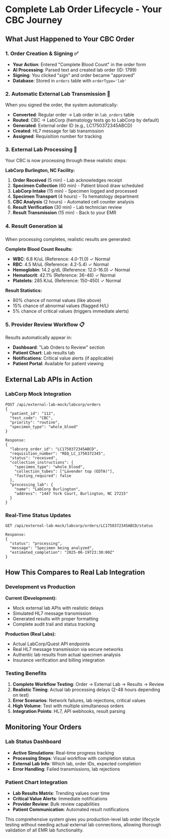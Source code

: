 # Complete Lab Order Lifecycle - Your CBC Journey

## What Just Happened to Your CBC Order

### 1. Order Creation & Signing ✅
- **Your Action**: Entered "Complete Blood Count" in the order form
- **AI Processing**: Parsed text and created lab order (ID: 1799)
- **Signing**: You clicked "sign" and order became "approved"
- **Database**: Stored in `orders` table with `orderType='lab'`

### 2. Automatic External Lab Transmission 🚀
When you signed the order, the system automatically:
- **Converted**: Regular order → Lab order in `lab_orders` table
- **Routed**: CBC → LabCorp (hematology tests go to LabCorp by default)
- **Generated**: External order ID (e.g., LC1750372345ABCD)
- **Created**: HL7 message for lab transmission
- **Assigned**: Requisition number for tracking

### 3. External Lab Processing 🧪
Your CBC is now processing through these realistic steps:

**LabCorp Burlington, NC Facility:**
1. **Order Received** (5 min) - Lab acknowledges receipt
2. **Specimen Collection** (60 min) - Patient blood draw scheduled
3. **LabCorp Intake** (15 min) - Specimen logged and processed
4. **Specimen Transport** (4 hours) - To hematology department
5. **CBC Analysis** (2 hours) - Automated cell counter analysis
6. **Result Verification** (30 min) - Lab technician review
7. **Result Transmission** (15 min) - Back to your EMR

### 4. Result Generation 📊
When processing completes, realistic results are generated:

**Complete Blood Count Results:**
- **WBC**: 6.8 K/uL (Reference: 4.0-11.0) ✓ Normal
- **RBC**: 4.5 M/uL (Reference: 4.2-5.4) ✓ Normal  
- **Hemoglobin**: 14.2 g/dL (Reference: 12.0-16.0) ✓ Normal
- **Hematocrit**: 42.1% (Reference: 36-46) ✓ Normal
- **Platelets**: 285 K/uL (Reference: 150-450) ✓ Normal

**Result Statistics:**
- 80% chance of normal values (like above)
- 15% chance of abnormal values (flagged H/L)
- 5% chance of critical values (triggers immediate alerts)

### 5. Provider Review Workflow 📋
Results automatically appear in:
- **Dashboard**: "Lab Orders to Review" section
- **Patient Chart**: Lab results tab
- **Notifications**: Critical value alerts (if applicable)
- **Patient Portal**: Available for patient viewing

## External Lab APIs in Action

### LabCorp Mock Integration
```
POST /api/external-lab-mock/labcorp/orders
{
  "patient_id": "112",
  "test_code": "CBC", 
  "priority": "routine",
  "specimen_type": "whole_blood"
}

Response:
{
  "labcorp_order_id": "LC1750372345ABCD",
  "requisition_number": "REQ_LC_1750372345",
  "status": "received",
  "collection_instructions": {
    "specimen_type": "whole_blood",
    "collection_tubes": ["Lavender top (EDTA)"],
    "fasting_required": false
  },
  "processing_lab": {
    "name": "LabCorp Burlington",
    "address": "1447 York Court, Burlington, NC 27215"
  }
}
```

### Real-Time Status Updates
```
GET /api/external-lab-mock/labcorp/orders/LC1750372345ABCD/status

Response:
{
  "status": "processing",
  "message": "Specimen being analyzed",
  "estimated_completion": "2025-06-19T23:30:00Z"
}
```

## How This Compares to Real Lab Integration

### Development vs Production

**Current (Development):**
- Mock external lab APIs with realistic delays
- Simulated HL7 message transmission
- Generated results with proper formatting
- Complete audit trail and status tracking

**Production (Real Labs):**
- Actual LabCorp/Quest API endpoints
- Real HL7 message transmission via secure networks
- Authentic lab results from actual specimen analysis
- Insurance verification and billing integration

### Testing Benefits

1. **Complete Workflow Testing**: Order → External Lab → Results → Review
2. **Realistic Timing**: Actual lab processing delays (2-48 hours depending on test)
3. **Error Scenarios**: Network failures, lab rejections, critical values
4. **High Volume**: Test with multiple simultaneous orders
5. **Integration Points**: HL7, API webhooks, result parsing

## Monitoring Your Orders

### Lab Status Dashboard
- **Active Simulations**: Real-time progress tracking
- **Processing Steps**: Visual workflow with completion status
- **External Lab Info**: Which lab, order IDs, expected completion
- **Error Handling**: Failed transmissions, lab rejections

### Patient Chart Integration
- **Lab Results Matrix**: Trending values over time
- **Critical Value Alerts**: Immediate notifications
- **Provider Review**: Bulk review capabilities
- **Patient Communication**: Automated result notifications

This comprehensive system gives you production-level lab order lifecycle testing without needing actual external lab connections, allowing thorough validation of all EMR lab functionality.